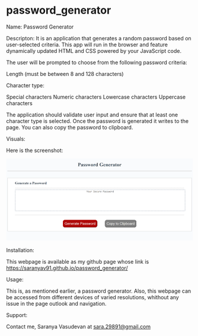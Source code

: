 # password_generator
Name:
Password Generator

Descripton:
It is an application that generates a random password based on user-selected criteria. This app will run in the browser and feature dynamically updated HTML and CSS powered by your JavaScript code.

The user will be prompted to choose from the following password criteria:


Length (must be between 8 and 128 characters)

Character type:


Special characters 
Numeric characters
Lowercase characters
Uppercase characters

The application should validate user input and ensure that at least one character type is selected. Once the password is generated it writes to the page. You can also copy the password to clipboard.

Visuals:


Here is the screenshot:

![Image1](Assets/images/screenshot.png)


Installation:

This webpage is available as my github page whose link is https://saranyav91.github.io/password_generator/

Usage:

This is, as mentioned earlier, a password generator. Also, this webpage can be accessed from different devices of varied resolutions, whithout any issue in the page outlook and navigation.

Support:

Contact me, Saranya Vasudevan at sara.29891@gmail.com